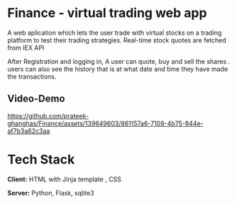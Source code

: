 # Finance - virtual trading web app 

A web aplication which lets the user trade with virtual stocks on a trading platform to test their trading strategies. Real-time stock quotes are fetched from IEX API 

After Registration and logging in, A user can quote, buy and sell the shares . users can also see the history that is at what date and time they have made the transactions. 

## Video-Demo




https://github.com/prateek-ghanghas/Finance/assets/139649603/861157a6-7108-4b75-844e-af7b3a62c3aa


# Tech Stack

**Client:** HTML with Jinja template , CSS

**Server:** Python, Flask, sqlite3



